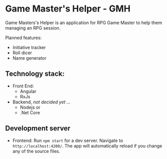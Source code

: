# Game Master's Helper - GMH

Game Masters's Helper is an application for RPG Game Master to help them managing an RPG session.

Planned features:
 - Initiative tracker
 - Roll dicer
 - Name generator

## Technology stack:
- Front End:  
    - Angular
    - RxJs
- Backend, <i>not decided yet ...</i>
    - Nodejs or
    - .Net Core


## Development server

- Frontend: Run `npm start` for a dev server. Navigate to `http://localhost:4200/`. The app will automatically reload if you change any of the source files.
